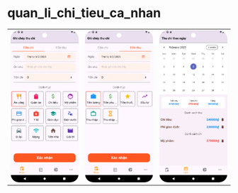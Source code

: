 # quan_li_chi_tieu_ca_nhan
<table>
  <tr>
    <td><img src="assets/images/Screenshot_20250205_190825.png" alt="Image 1" width="200"></td>
    <td><img src="assets/images/Screenshot_20250205_191032.png" alt="Image 2" width="200"></td>
    <td><img src="assets/images/Screenshot_20250205_191156.png" alt="Image 2" width="200"></td>
    
  </tr>
</table>
